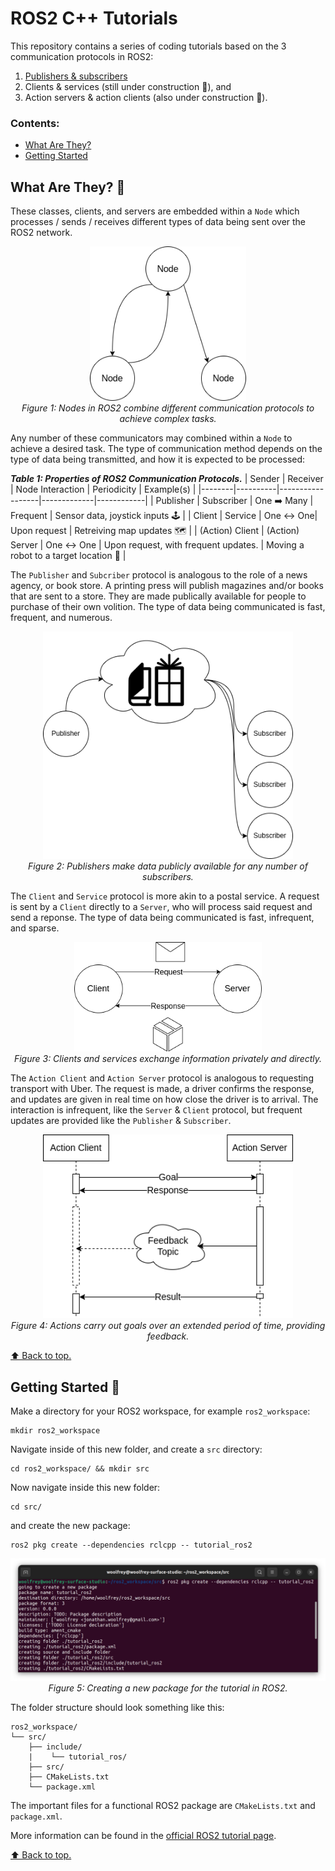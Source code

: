 # ROS2 C++ Tutorials

This repository contains a series of coding tutorials based on the 3 communication protocols in ROS2:

1. [Publishers & subscribers](https://github.com/Woolfrey/tutorial_ros2/blob/publisher/README.md#1-publishers--subscribers)
2. Clients & services (still under construction :construction:), and
3. Action servers & action clients (also under construction :construction:).

### Contents:
 - [What Are They?](#what-are-they-thinking)
 - [Getting Started](#getting-started-checkered_flag)

## What Are They? :thinking:

These classes, clients, and servers are embedded within a `Node` which processes / sends / receives different types of data being sent over the ROS2 network.

<p align="center">
  <img src="doc/NodeInteraction.png" width=250 height="auto" alt="Node interactions."/>
  <br>
  <em>Figure 1: Nodes in ROS2 combine different communication protocols to achieve complex tasks.</em>
</p>

Any number of these communicators may combined within a `Node` to achieve a desired task. The type of communication method depends on the type of data being transmitted, and how it is expected to be processed:

**_Table 1: Properties of ROS2 Communication Protocols._**
| Sender | Receiver | Node Interaction | Periodicity | Example(s) |
|--------|----------|------------------|-------------|------------|
| Publisher | Subscriber | One ➡️ Many | Frequent | Sensor data, joystick inputs 🕹️ |
| Client | Service | One ↔️ One| Upon request | Retreiving map updates 🗺️ |
| (Action) Client | (Action) Server | One ↔️ One | Upon request, with frequent updates. | Moving a robot to a target location :dart: |

The `Publisher` and `Subcriber` protocol is analogous to the role of a news agency, or book store. A printing press will publish magazines and/or books that are sent to a store. They are made publically available for people to purchase of their own volition. The type of data being communicated is fast, frequent, and numerous.

<p align="center">
  <img src="doc/PublisherSubscriberModel.png" width="400" height="auto" alt="Publisher/Subscriber Model."/>
  <br>
  <em>Figure 2: Publishers make data publicly available for any number of subscribers.</em>
</p>

The `Client` and `Service` protocol is more akin to a postal service. A request is sent by a `Client` directly to a `Server`, who will process said request and send a reponse. The type of data being communicated is fast, infrequent, and sparse.

<p align="center">
  <img src="doc/ClientServerModel.png" width="300" height="auto" alt="Client/Service Model."/>
  <br>
  <em>Figure 3: Clients and services exchange information privately and directly.</em>
</p>

The `Action Client` and `Action Server` protocol is analogous to requesting transport with Uber. The request is made, a driver confirms the response, and updates are given in real time on how close the driver is to arrival. The interaction is infrequent, like the `Server` & `Client` protocol, but frequent updates are provided like the `Publisher` & `Subscriber`.

<p align="center">
  <img src="doc/ActionServerModel.png" width="400" height="auto" alt="Action Server Model."/>
  <br>
  <em>Figure 4: Actions carry out goals over an extended period of time, providing feedback.</em>
</p>

[⬆️ Back to top.](https://github.com/Woolfrey/tutorial_ros2/blob/main/README.md#ros2-c-tutorials)

## Getting Started :checkered_flag:

Make a directory for your ROS2 workspace, for example `ros2_workspace`:
```
mkdir ros2_workspace
```
Navigate inside of this new folder, and create a `src` directory:
```
cd ros2_workspace/ && mkdir src
```
Now navigate inside this new folder:
```
cd src/
```
and create the new package:
```
ros2 pkg create --dependencies rclcpp -- tutorial_ros2
```

<p align="center">
  <img src="doc/create_package.png" width="600" height="auto" alt="Create ROS2 package."/>
  <br>
  <em> Figure 5: Creating a new package for the tutorial in ROS2.</em>
</p>

The folder structure should look something like this:
```
ros2_workspace/
└── src/
    ├── include/
    |    └── tutorial_ros/
    ├── src/
    ├── CMakeLists.txt
    └── package.xml
```
The important files for a functional ROS2 package are `CMakeLists.txt` and `package.xml`.

More information can be found in the [official ROS2 tutorial page](https://docs.ros.org/en/foxy/Tutorials/Beginner-Client-Libraries/Creating-Your-First-ROS2-Package.html).


[⬆️ Back to top.](https://github.com/Woolfrey/tutorial_ros2/blob/main/README.md#ros2-c-tutorials)
